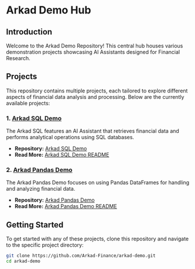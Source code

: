 # Arkad Demo Hub

## Introduction
Welcome to the Arkad Demo Repository! This central hub houses various demonstration projects showcasing AI Assistants designed for Financial Research.

## Projects
This repository contains multiple projects, each tailored to explore different aspects of financial data analysis and processing. Below are the currently available projects:

### 1. [Arkad SQL Demo](./arkad-sql-demo)
The Arkad SQL features an AI Assistant that retrieves financial data and performs analytical operations using SQL databases.

- **Repository:** [Arkad SQL Demo](./arkad-sql)
- **Read More:** [Arkad SQL Demo README](./arkad-sql-demo/README.md)

### 2. [Arkad Pandas Demo](./arkad-pandas-demo)
The Arkad Pandas Demo focuses on using Pandas DataFrames for handling and analyzing financial data.

- **Repository:** [Arkad Pandas Demo](./arkad-pandas-demo)
- **Read More:** [Arkad Pandas Demo README](./arkad-pandas-demo/README.md)

## Getting Started
To get started with any of these projects, clone this repository and navigate to the specific project directory:

```bash
git clone https://github.com/Arkad-Finance/arkad-demo.git
cd arkad-demo
